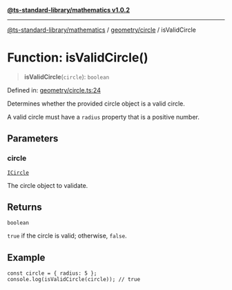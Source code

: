 [**@ts-standard-library/mathematics v1.0.2**](../../../README.md)

***

[@ts-standard-library/mathematics](../../../README.md) / [geometry/circle](../README.md) / isValidCircle

# Function: isValidCircle()

> **isValidCircle**(`circle`): `boolean`

Defined in: [geometry/circle.ts:24](https://github.com/gabaudette/ts-stdlib/blob/4a412e6fb273dc9fcab54b84c05921f52dac4b3f/packages/mathematics/src/geometry/circle.ts#L24)

Determines whether the provided circle object is a valid circle.

A valid circle must have a `radius` property that is a positive number.

## Parameters

### circle

[`ICircle`](../interfaces/ICircle.md)

The circle object to validate.

## Returns

`boolean`

`true` if the circle is valid; otherwise, `false`.

## Example

```
const circle = { radius: 5 };
console.log(isValidCircle(circle)); // true
```

